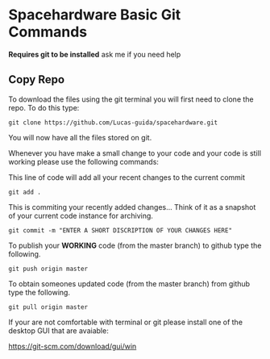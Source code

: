 # Spacehardware Basic Git Commands

**Requires git to be installed** ask me if you need help

## Copy Repo
To download the files using the git terminal you will first need to clone the repo. To do this type:

```
git clone https://github.com/Lucas-guida/spacehardware.git
```

You will now have all the files stored on git.

Whenever you have make a small change to your code and your code is still working please use the following commands:

This line of code will add all your recent changes to the current commit
```
git add .
```

This is commiting your recently added changes... Think of it as a snapshot of your current code instance for archiving.
```
git commit -m "ENTER A SHORT DISCRIPTION OF YOUR CHANGES HERE"
```

To publish your **WORKING** code (from the master branch) to github type the following.
```
git push origin master
```
To obtain someones updated code (from the master branch) from github type the following.
```
git pull origin master
```

If your are not comfortable with terminal or git please install one of the desktop GUI that are avaiable:

https://git-scm.com/download/gui/win
